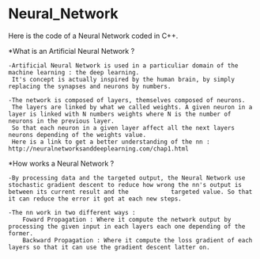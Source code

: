 # Neural_Network
Here is the code of a Neural Network coded in C++.


  *What is an Artificial Neural Network ?

    -Artificial Neural Network is used in a particuliar domain of the machine learning : the deep learning.
     It's concept is actually inspired by the human brain, by simply replacing the synapses and neurons by numbers.

    -The network is composed of layers, themselves composed of neurons.
     The layers are linked by what we called weights. A given neuron in a layer is linked with N numbers weights where N is the number of neurons in the previous layer.
     So that each neuron in a given layer affect all the next layers neurons depending of the weights value.
     Here is a link to get a better understanding of the nn : http://neuralnetworksanddeeplearning.com/chap1.html

  *How works a Neural Network ?

    -By processing data and the targeted output, the Neural Network use stochastic gradient descent to reduce how wrong the nn's output is between its current result and the            targeted value. So that it can reduce the error it got at each new steps.

    -The nn work in two different ways :
        Foward Propagation : Where it compute the network output by processing the given input in each layers each one depending of the former.
        Backward Propagation : Where it compute the loss gradient of each layers so that it can use the gradient descent latter on.
